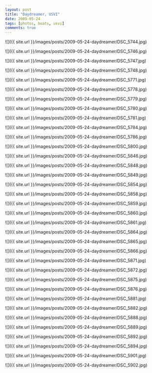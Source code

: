 ```yaml
---
layout: post
title: "Daydreamer, USVI"
date: 2009-05-24
tags: [photos, boats, usvi]
comments: true
---
```

![]({{ site.url }}/images/posts/2009-05-24-daydreamer/DSC_5744.jpg)

![]({{ site.url }}/images/posts/2009-05-24-daydreamer/DSC_5746.jpg)

![]({{ site.url }}/images/posts/2009-05-24-daydreamer/DSC_5747.jpg)

![]({{ site.url }}/images/posts/2009-05-24-daydreamer/DSC_5748.jpg)

![]({{ site.url }}/images/posts/2009-05-24-daydreamer/DSC_5771.jpg)

![]({{ site.url }}/images/posts/2009-05-24-daydreamer/DSC_5778.jpg)

![]({{ site.url }}/images/posts/2009-05-24-daydreamer/DSC_5779.jpg)

![]({{ site.url }}/images/posts/2009-05-24-daydreamer/DSC_5780.jpg)

![]({{ site.url }}/images/posts/2009-05-24-daydreamer/DSC_5781.jpg)

![]({{ site.url }}/images/posts/2009-05-24-daydreamer/DSC_5784.jpg)

![]({{ site.url }}/images/posts/2009-05-24-daydreamer/DSC_5786.jpg)

![]({{ site.url }}/images/posts/2009-05-24-daydreamer/DSC_5800.jpg)

![]({{ site.url }}/images/posts/2009-05-24-daydreamer/DSC_5846.jpg)

![]({{ site.url }}/images/posts/2009-05-24-daydreamer/DSC_5848.jpg)

![]({{ site.url }}/images/posts/2009-05-24-daydreamer/DSC_5849.jpg)

![]({{ site.url }}/images/posts/2009-05-24-daydreamer/DSC_5854.jpg)

![]({{ site.url }}/images/posts/2009-05-24-daydreamer/DSC_5858.jpg)

![]({{ site.url }}/images/posts/2009-05-24-daydreamer/DSC_5859.jpg)

![]({{ site.url }}/images/posts/2009-05-24-daydreamer/DSC_5860.jpg)

![]({{ site.url }}/images/posts/2009-05-24-daydreamer/DSC_5861.jpg)

![]({{ site.url }}/images/posts/2009-05-24-daydreamer/DSC_5864.jpg)

![]({{ site.url }}/images/posts/2009-05-24-daydreamer/DSC_5865.jpg)

![]({{ site.url }}/images/posts/2009-05-24-daydreamer/DSC_5866.jpg)

![]({{ site.url }}/images/posts/2009-05-24-daydreamer/DSC_5871.jpg)

![]({{ site.url }}/images/posts/2009-05-24-daydreamer/DSC_5872.jpg)

![]({{ site.url }}/images/posts/2009-05-24-daydreamer/DSC_5875.jpg)

![]({{ site.url }}/images/posts/2009-05-24-daydreamer/DSC_5876.jpg)

![]({{ site.url }}/images/posts/2009-05-24-daydreamer/DSC_5881.jpg)

![]({{ site.url }}/images/posts/2009-05-24-daydreamer/DSC_5882.jpg)

![]({{ site.url }}/images/posts/2009-05-24-daydreamer/DSC_5888.jpg)

![]({{ site.url }}/images/posts/2009-05-24-daydreamer/DSC_5889.jpg)

![]({{ site.url }}/images/posts/2009-05-24-daydreamer/DSC_5892.jpg)

![]({{ site.url }}/images/posts/2009-05-24-daydreamer/DSC_5894.jpg)

![]({{ site.url }}/images/posts/2009-05-24-daydreamer/DSC_5901.jpg)

![]({{ site.url }}/images/posts/2009-05-24-daydreamer/DSC_5902.jpg)


